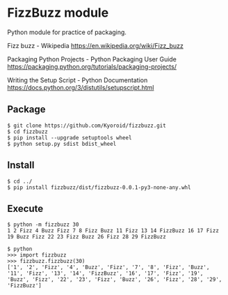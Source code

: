 # FizzBuzz module

Python module for practice of packaging.

Fizz buzz - Wikipedia
https://en.wikipedia.org/wiki/Fizz_buzz

Packaging Python Projects - Python Packaging User Guide
https://packaging.python.org/tutorials/packaging-projects/

Writing the Setup Script - Python Documentation
https://docs.python.org/3/distutils/setupscript.html


## Package

```console
$ git clone https://github.com/Kyoroid/fizzbuzz.git
$ cd fizzbuzz
$ pip install --upgrade setuptools wheel
$ python setup.py sdist bdist_wheel
```

## Install

```console
$ cd ../
$ pip install fizzbuzz/dist/fizzbuzz-0.0.1-py3-none-any.whl
```

## Execute

```console
$ python -m fizzbuzz 30
1 2 Fizz 4 Buzz Fizz 7 8 Fizz Buzz 11 Fizz 13 14 FizzBuzz 16 17 Fizz 19 Buzz Fizz 22 23 Fizz Buzz 26 Fizz 28 29 FizzBuzz
```

```console
$ python
>>> import fizzbuzz
>>> fizzbuzz.fizzbuzz(30)
['1', '2', 'Fizz', '4', 'Buzz', 'Fizz', '7', '8', 'Fizz', 'Buzz', '11', 'Fizz', '13', '14', 'FizzBuzz', '16', '17', 'Fizz', '19', 'Buzz', 'Fizz', '22', '23', 'Fizz', 'Buzz', '26', 'Fizz', '28', '29', 'FizzBuzz']
```
